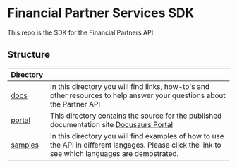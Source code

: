 # Financial Partner Services SDK
This repo is the SDK for the Financial Partners API.

## Structure

| Directory                      |                                                                                                                                                      |
|--------------------------------|------------------------------------------------------------------------------------------------------------------------------------------------------|
| [docs](./docs/README.md)       | In this directory you will find links, how-to's and other resources to help answer your questions about the Partner API                              |
| [portal](./portal/README.md) | This directory contains the source for the published documentation site [Docusaurs Portal](https://fps-sdk-portal.web.app)                                                                               |
| [samples](./samples/README.md) | In this directory you will find examples of how to use the API in different langages.  Please click the link to see which languages are demostrated. |
